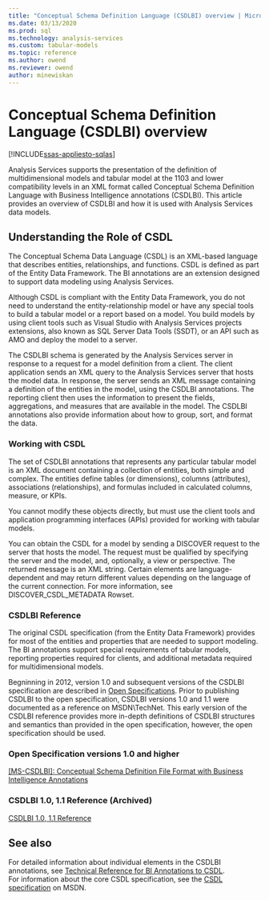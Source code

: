 ```yaml
---
title: "Conceptual Schema Definition Language (CSDLBI) overview | Microsoft Docs"
ms.date: 03/13/2020
ms.prod: sql
ms.technology: analysis-services
ms.custom: tabular-models
ms.topic: reference
ms.author: owend
ms.reviewer: owend
author: minewiskan
---
```

# Conceptual Schema Definition Language (CSDLBI) overview

[!INCLUDE[ssas-appliesto-sqlas](../../includes/ssas-appliesto-sqlas.md)]

  Analysis Services supports the presentation of the definition of multidimensional models and tabular model at the 1103 and lower compatibility levels in an XML format called Conceptual Schema Definition Language with Business Intelligence annotations (CSDLBI). This article provides an overview of CSDLBI and how it is used with Analysis Services data models.  
  
## Understanding the Role of CSDL

 The Conceptual Schema Data Language (CSDL) is an XML-based language that describes entities, relationships, and functions. CSDL is defined as part of the Entity Data Framework. The BI annotations are an extension designed to support data modeling using Analysis Services.  
  
 Although CSDL is compliant with the Entity Data Framework, you do not need to understand the entity-relationship model or have any special tools to build a tabular model or a report based on a model. You build models by using client tools such as Visual Studio with Analysis Services projects extensions, also known as SQL Server Data Tools (SSDT), or an API such as AMO and deploy the model to a server.  
  
 The CSDLBI schema is generated by the Analysis Services server in response to a request for a model definition from a client. The client application sends an XML query to the Analysis Services server that hosts the model data. In response, the server sends an XML message containing a definition of the entities in the model, using the CSDLBI annotations. The reporting client then uses the information to present the fields, aggregations, and measures that are available in the model. The CSDLBI annotations also provide information about how to group, sort, and format the data.  
 
### Working with CSDL

 The set of CSDLBI annotations that represents any particular tabular model is an XML document containing a collection of entities, both simple and complex. The entities define tables (or dimensions), columns (attributes), associations (relationships), and formulas included in calculated columns, measure, or KPIs.  
  
 You cannot modify these objects directly, but must use the client tools and application programming interfaces (APIs) provided for working with tabular models.  
  
 You can obtain the CSDL for a model by sending a DISCOVER request to the server that hosts the model. The request must be qualified by specifying the server and the model, and, optionally, a view or perspective. The returned message is an XML string. Certain elements are language-dependent and may return different values depending on the language of the current connection. For more information, see DISCOVER_CSDL_METADATA Rowset.  
  
### CSDLBI Reference

 The original CSDL specification (from the Entity Data Framework) provides for most of the entities and properties that are needed to support modeling. The BI annotations support special requirements of tabular models, reporting properties required for clients, and additional metadata required for multidimensional models. 

Begninning in 2012, version 1.0 and subsequent versions of the CSDLBI specification are described in [Open Specifications](https://docs.microsoft.com/openspecs/main/ms-openspeclp/). Prior to publishing CSDLBI to the open specification, CSDLBI versions 1.0 and 1.1 were documented as a reference on MSDN\TechNet. This early version of the CSDLBI reference provides more in-depth definitions of CSDLBI structures and semantics than provided in the open specification, however, the open specification should be used.

### Open Specification versions 1.0 and higher

[[MS-CSDLBI]: Conceptual Schema Definition File Format with Business Intelligence Annotations](https://docs.microsoft.com/openspecs/sql_data_portability/ms-csdlbi/)


### CSDLBI 1.0, 1.1 Reference (Archived)

[CSDLBI 1.0, 1.1 Reference](csdl-annotations-for-business-intelligence-csdlbi.md)

## See also

 For detailed information about individual elements in the CSDLBI annotations, see [Technical Reference for BI Annotations to CSDL](technical-reference-for-bi-annotations-to-csdl.md).  
 For information about the core CSDL specification, see the [CSDL specification](https://go.microsoft.com/fwlink/?LinkId=205855) on MSDN.  
  
